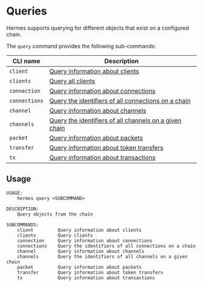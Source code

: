 # Queries

Hermes supports querying for different objects that exist on a configured chain.

The `query` command provides the following sub-commands:

| CLI name               | Description                                                                    |
| ---------------------- | ------------------------------------------------------------------------------ |
| `client`               | [Query information about clients](./client.md)                         |
| `clients`              | [Query all clients](./client.md)                                       |
| `connection`           | [Query information about connections](./connection.md)                 |
| `connections`          | [Query the identifiers of all connections on a chain](./connection.md) |
| `channel`              | [Query information about channels](./channel.md)                       |
| `channels`             | [Query the identifiers of all channels on a given chain](./channel.md) |
| `packet`               | [Query information about packets](./packet.md)                         |
| `transfer`             | [Query information about token transfers](./transfer.md)               |
| `tx`                   | [Query information about transactions](./tx.md)                        |

## Usage

```
USAGE:
    hermes query <SUBCOMMAND>

DESCRIPTION:
    Query objects from the chain

SUBCOMMANDS:
    client         Query information about clients
    clients        Query clients
    connection     Query information about connections
    connections    Query the identifiers of all connections on a chain
    channel        Query information about channels
    channels       Query the identifiers of all channels on a given chain
    packet         Query information about packets
    transfer       Query information about token transfers
    tx             Query information about transactions
```
